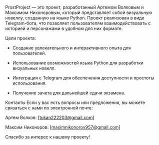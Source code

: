 ProstProject — это проект, разработанный Артемом Волковым и Максимом Никоноровым, который представляет собой визуальную новеллу, созданную на языке Python. Проект реализован в виде Telegram-бота, что позволяет пользователям взаимодействовать с историей и персонажами в удобном для них формате.


Цели проекта:

- Создание увлекательного и интерактивного опыта для пользователей.

- Использование возможностей языка Python для разработки визуальных новелл.

- Интеграция с Telegram для обеспечения доступности и простоты использования.

- Получение зачета для дальнейшей сдачи экзамена.



Контакты
Если у вас есть вопросы или предложения, вы можете связаться с нами по электронной почте:


Артем Волков: [tukan222203@gmail.com]

Максим Никоноров: [maximnikonorov957@gmail.com]

Спасибо за интерес к нашему проекту!
